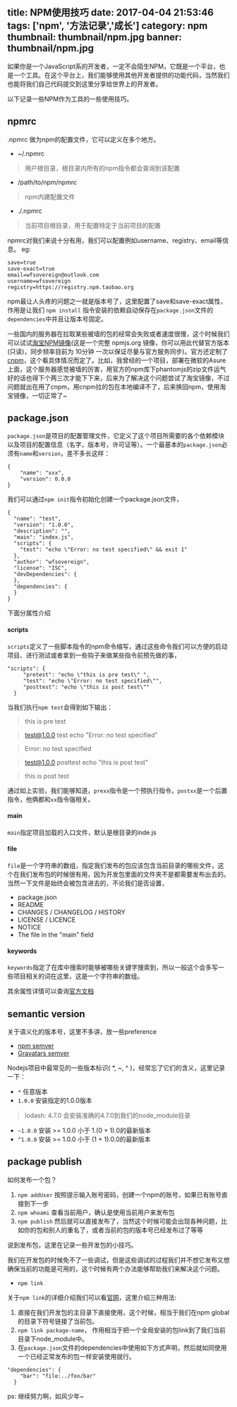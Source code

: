 title: NPM使用技巧
date: 2017-04-04 21:53:46
tags: ['npm', '方法记录','成长']
category: npm
thumbnail: thumbnail/npm.jpg
banner: thumbnail/npm.jpg
---


如果你是一个JavaScript系的开发者，一定不会陌生NPM，它既是一个平台，也是一个工具。在这个平台上，我们能够使用其他开发者提供的功能代码，当然我们也能将我们自己代码提交到这里分享给世界上的开发者。

以下记录一些NPM作为工具的一些使用技巧。

<!-- more -->

## npmrc

.npmrc 做为npm的配置文件，它可以定义在多个地方。

* ~/.npmrc 

> 用户根目录，根目录内所有的npm指令都会查询到该配置

* /path/to/npm/npmrc

> npm内建配置文件

* ./.npmrc

> 当前项目根目录，用于配置特定于当前项目的配置

npmrc对我们来说十分有用，我们可以配置例如username、registry、email等信息。 eg:


```
save=true
save-exact=true
email=wfsovereign@outlook.com
username=wfsovereign
registry=https://registry.npm.taobao.org
```

npm最让人头疼的问题之一就是版本号了，这里配置了save和save-exact属性，作用是让我们 `npm install` 指令安装的依赖自动保存在`package.json`文件的`dependencies`中并且让版本号固定。

一些国内的服务器在拉取某些被墙的包的经常会失败或者速度很慢，这个时候我们可以试试[淘宝NPM镜像](https://npm.taobao.org/)(这是一个完整 npmjs.org 镜像，你可以用此代替官方版本(只读)，同步频率目前为 10分钟 一次以保证尽量与官方服务同步)。官方还定制了[cnpm](https://github.com/cnpm/cnpm)，这个看具体情况而定了。比如，我曾经的一个项目，部署在微软的Asure上面，这个服务器感觉被墙的厉害，用官方的npm库下phantomjs的zip文件运气好的话也得下个两三次才能下下来，后来为了解决这个问题尝试了淘宝镜像，不过问题就出在用了cnpm，用cnpm拉的包在本地编译不了，后来换回npm，使用淘宝镜像，一切正常了~


## package.json

`package.json`是项目的配置管理文件，它定义了这个项目所需要的各个依赖模块以及项目的配置信息（名字，版本号，许可证等）。一个最基本的`package.json`必须有`name`和`version`，差不多长这样：

```
{
	"name": "xxx",
	"version": 0.0.0
}
```

我们可以通过`npm init`指令初始化创建一个package.json文件，

```
{
  "name": "test",
  "version": "1.0.0",
  "description": "",
  "main": "index.js",
  "scripts": {
    "test": "echo \"Error: no test specified\" && exit 1"
  },
  "author": "wfsovereign",
  "license": "ISC",
  "devDependencies": {
  },
  "dependencies": {
  }
}

```



下面分属性介绍

#### scripts

`scripts`定义了一些脚本指令的npm命令缩写，通过这些命令我们可以方便的启动项目、进行测试或者拿到一些钩子来做某些指令前预先做的事，

```
"scripts": {
	 "pretest": "echo \"this is pre test\" ", 
	 "test": "echo \"Error: no test specified\"",
	 "posttest": "echo \"this is post test\""
  }
```

当我们执行`npm test`会得到如下输出：

> this is pre test

> test@1.0.0 test 
> echo "Error: no test specified"

> Error: no test specified

> test@1.0.0 posttest 
> echo "this is post test"

> this is post test

通过如上实验，我们能够知道，`prexx`指令是一个预执行指令，`postxx`是一个后置指令，他俩都和`xx`指令强相关。


#### main

`main`指定项目加载的入口文件，默认是根目录的inde.js


#### file

`file`是一个字符串的数组，指定我们发布的包应该包含当前目录的哪些文件，这个在我们发布包的时候很有用，因为开发包里面的文件夹不是都需要发布出去的。当然一下文件是始终会被包含进去的，不论我们是否设置，

* package.json
* README
* CHANGES / CHANGELOG / HISTORY
* LICENSE / LICENCE
* NOTICE
* The file in the "main" field

#### keywords

`keywords`指定了在库中搜索时能够被哪些关键字搜索到，所以一般这个会多写一些项目相关的词在这里，这是一个字符串的数组。

其余属性详情可以查询[官方文档](https://docs.npmjs.com/files/package.json)


## semantic version

关于语义化的版本号，这里不多讲，放一些preference

* [npm semver](https://docs.npmjs.com/misc/semver)
* [Gravatars semver](http://semver.org/lang/zh-CN/)

Nodejs项目中最常见的一些版本标识( *, ~, ^ )，经常忘了它们的含义，这里记录一下：

* `*` 任意版本
* `1.0.0` 安装指定的1.0.0版本

> lodash: 4.7.0 会安装准确的4.7.0到我们的node_module目录

* `~1.0.0` 安装 >= 1.0.0 小于 1.(0 + 1).0的最新版本
* `^1.0.0` 安装 >= 1.0.0 小于 (1 + 1).0.0的最新版本


## package publish

如何发布一个包？

1. `npm addUser` 按照提示输入账号密码，创建一个npm的账号，如果已有账号直接到下一步
2. `npm whoami` 查看当前用户，确认是使用当前用户来发布包
3. `npm publish` 然后就可以直接发布了，当然这个时候可能会出现各种问题，比如你的包和别人的重名了，或者当前的包的版本号已经发布过了等等

说到发布包，这里在记录一些开发包的小技巧。

我们在开发包的时候免不了一些调试，但是这些调试的过程我们并不想它发布又想确保当前的功能是可用的，这个时候有两个办法能够帮助我们来解决这个问题。

* `npm link`

关于`npm link`的详细介绍我们可以看[官网](https://docs.npmjs.com/cli/link)，这里介绍三种用法:

1. 直接在我们开发包的主目录下直接使用，这个时候，相当于我们在npm global的目录下符号链接了当前包。
2. `npm link package-name`， 作用相当于把一个全局安装的包link到了我们当前目录下node_module中。
3. 在`package.json`文件的dependencies中使用如下方式声明，然后就如同使用一个已经正常发布的包一样安装使用就行。

```
"dependencies": {
    "bar": "file:../foo/bar"
  }
```



ps: 继续努力啊，如风少年~
